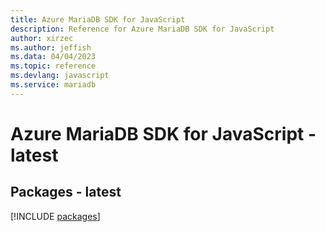 ```yaml
---
title: Azure MariaDB SDK for JavaScript
description: Reference for Azure MariaDB SDK for JavaScript
author: xirzec
ms.author: jeffish
ms.data: 04/04/2023
ms.topic: reference
ms.devlang: javascript
ms.service: mariadb
---
```

# Azure MariaDB SDK for JavaScript - latest
## Packages - latest
[!INCLUDE [packages](mariadb-index.md)]